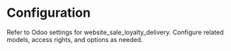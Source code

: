 # Configuration

Refer to Odoo settings for website_sale_loyalty_delivery. Configure related models, access rights, and options as needed.
